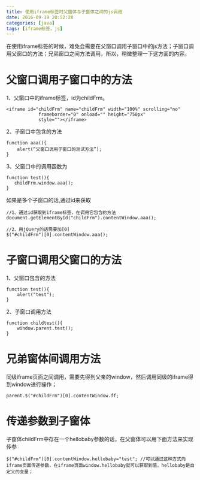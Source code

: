 ```yaml
---
title: 使用iframe标签时父窗体与子窗体之间的js调用
date: 2016-09-19 20:52:28
categories: [java]
tags: [iframe标签，js]
---
```

在使用iframe标签的时候，难免会需要在父窗口调用子窗口中的js方法；子窗口调用父窗口的方法；兄弟窗口之间方法调用，所以，稍微整理一下这方面的内容。<!--more -->
# 父窗口调用子窗口中的方法
1、父窗口中的iframe标签，id为childFrm。
```   
<iframe id="childFrm" name="childFrm" width="100%" scrolling="no"
            frameborder="0" onload="" height="750px" 
            style=""></iframe>  
```
2、子窗口中包含的方法
```
function aaa(){
    alert(“父窗口调用子窗口的测试方法”);
}
```
3、父窗口中的调用函数为
```
function test(){
   childFrm.window.aaa();   
}
```
如果是多个子窗口的话,通过id来获取
```
//1、通过id获取到iframe标签，在调用它包含的方法
document.getElementById("childFrm").contentWindow.aaa();

//2、用jQuery的话需要加[0]
$("#childFrm")[0].contentWindow.aaa(); 
```
# 子窗口调用父窗口的方法

1、父窗口包含的方法
```
function test(){
    alert("test");
}
```

2、子窗口调用方法

```
function childtest(){
    window.parent.test();
}  
```

# 兄弟窗体间调用方法

同级iframe页面之间调用，需要先得到父亲的window，然后调用同级的iframe得到window进行操作；
```
parent.$("#childFrm")[0].contentWindow.ff; 
```

# 传递参数到子窗体

子窗体childFrm中存在一个hellobaby参数的话，在父窗体可以用下面方法来实现传参
```
$("#childFrm")[0].contentWindow.hellobaby="test"; //可以通过这种方式向iframe页面传递参数，在iframe页面window.hellobaby就可以获取到值，hellobaby是自定义的变量；
```

